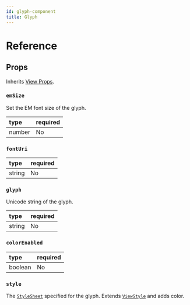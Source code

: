 ```yaml
---
id: glyph-component
title: Glyph
---
```


# Reference

## Props

Inherits [View Props](https://reactnative.dev/docs/view#props).

### `emSize`

Set the EM font size of the glyph.

| type | required |
|:--|:--|
| number | No |

### `fontUri`

| type | required |
|:--|:--|
| string | No |

### `glyph`

Unicode string of the glyph.

| type | required |
|:--|:--|
| string | No |

### `colorEnabled`

| type | required |
|:--|:--|
| boolean | No |

### `style`

The [`StyleSheet`](https://reactnative.dev/docs/stylesheet) specified for the glyph. Extends [`ViewStyle`](https://reactnative.dev/docs/view-style-props) and adds color.
